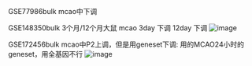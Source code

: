 GSE77986bulk mcao中下调


GSE148350bulk 3个月/12个月大鼠 mcao 3day 下调 12day 下调
![image](https://user-images.githubusercontent.com/41554601/200180723-fc55652c-6766-4ade-9793-2b49cabe25ff.png)


GSE172456bulk mcao中P2上调，但是用geneset下调: 用的MCAO24小时的geneset，用全基因不行
![image](https://user-images.githubusercontent.com/41554601/200327720-7451a067-676a-4a25-9ff6-3fe6e89f1899.png)

